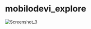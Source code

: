 # mobilodevi_explore

![Screenshot_3](https://github.com/deepString/mobil_odev/assets/133010691/9dc0c729-3bdf-4314-83cf-69d97d650a99)
